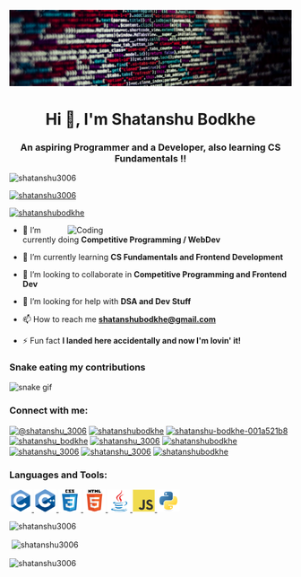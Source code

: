 ![logo](https://github.com/shatanshu3006/shatanshu3006/blob/main/banner%20(2).png)
<h1 align="center">Hi 👋, I'm Shatanshu Bodkhe</h1>
<h3 align="center">An aspiring Programmer and a Developer, also learning CS Fundamentals !!</h3>
<p align="left"> <img src="https://komarev.com/ghpvc/?username=shatanshu3006&label=Profile%20views&color=0e75b6&style=flat" alt="shatanshu3006" /> </p>

<p align="left"> <a href="https://github.com/ryo-ma/github-profile-trophy"><img width="800" src="https://github-profile-trophy.vercel.app/?username=shatanshu3006" alt="shatanshu3006" /></a> </p>

<p align="left"> <a href="https://twitter.com/shatanshubodkhe" target="blank"><img src="https://img.shields.io/twitter/follow/shatanshubodkhe?logo=twitter&style=for-the-badge" alt="shatanshubodkhe" /></a> </p>

<img align="right" alt="Coding" width="400" src="https://media4.giphy.com/media/zQinMHnDYiNnq/200w.webp?cid=ecf05e47dsu1zd4oaw88bva4i4nsgcqq4ba01rgb9o62tycl&rid=200w.webp&ct=g">

- 🔭 I’m currently doing **Competitive Programming / WebDev**

- 🌱 I’m currently learning **CS Fundamentals and Frontend Development**

- 👯 I’m looking to collaborate in **Competitive Programming and Frontend Dev**

- 🤝 I’m looking for help with **DSA and Dev Stuff**

- 📫 How to reach me **shatanshubodkhe@gmail.com**

- ⚡ Fun fact **I landed here accidentally and now I'm lovin' it!**

### Snake eating my contributions
![snake gif](https://github.com/shatanshu3006/shatanshu3006/blob/output/github-contribution-grid-snake.gif)

<h3 align="left">Connect with me:</h3>
<p align="left">
<a href="https://codepen.io/@shatanshu_3006" target="blank"><img align="center" src="https://raw.githubusercontent.com/rahuldkjain/github-profile-readme-generator/master/src/images/icons/Social/codepen.svg" alt="@shatanshu_3006" height="30" width="40" /></a>
<a href="https://twitter.com/shatanshubodkhe" target="blank"><img align="center" src="https://raw.githubusercontent.com/rahuldkjain/github-profile-readme-generator/master/src/images/icons/Social/twitter.svg" alt="shatanshubodkhe" height="30" width="40" /></a>
<a href="https://linkedin.com/in/shatanshu-bodkhe-001a521b8" target="blank"><img align="center" src="https://raw.githubusercontent.com/rahuldkjain/github-profile-readme-generator/master/src/images/icons/Social/linked-in-alt.svg" alt="shatanshu-bodkhe-001a521b8" height="30" width="40" /></a>
<a href="https://instagram.com/shatanshu_bodkhe" target="blank"><img align="center" src="https://raw.githubusercontent.com/rahuldkjain/github-profile-readme-generator/master/src/images/icons/Social/instagram.svg" alt="shatanshu_bodkhe" height="30" width="40" /></a>
<a href="https://www.codechef.com/users/shatanshu_3006" target="blank"><img align="center" src="https://cdn.jsdelivr.net/npm/simple-icons@3.1.0/icons/codechef.svg" alt="shatanshu_3006" height="30" width="40" /></a>
<a href="https://www.hackerrank.com/shatanshubodkhe" target="blank"><img align="center" src="https://raw.githubusercontent.com/rahuldkjain/github-profile-readme-generator/master/src/images/icons/Social/hackerrank.svg" alt="shatanshubodkhe" height="30" width="40" /></a>
<a href="https://codeforces.com/profile/shatanshu_3006" target="blank"><img align="center" src="https://raw.githubusercontent.com/rahuldkjain/github-profile-readme-generator/master/src/images/icons/Social/codeforces.svg" alt="shatanshu_3006" height="30" width="40" /></a>
<a href="https://www.leetcode.com/shatanshu_3006" target="blank"><img align="center" src="https://raw.githubusercontent.com/rahuldkjain/github-profile-readme-generator/master/src/images/icons/Social/leet-code.svg" alt="shatanshu_3006" height="30" width="40" /></a>
<a href="https://auth.geeksforgeeks.org/user/shatanshubodkhe" target="blank"><img align="center" src="https://raw.githubusercontent.com/rahuldkjain/github-profile-readme-generator/master/src/images/icons/Social/geeks-for-geeks.svg" alt="shatanshubodkhe" height="30" width="40" /></a>
</p>

<h3 align="left">Languages and Tools:</h3>
<p align="left"> <a href="https://www.cprogramming.com/" target="_blank" rel="noreferrer"> <img src="https://raw.githubusercontent.com/devicons/devicon/master/icons/c/c-original.svg" alt="c" width="40" height="40"/> </a> <a href="https://www.w3schools.com/cpp/" target="_blank" rel="noreferrer"> <img src="https://raw.githubusercontent.com/devicons/devicon/master/icons/cplusplus/cplusplus-original.svg" alt="cplusplus" width="40" height="40"/> </a> <a href="https://www.w3schools.com/css/" target="_blank" rel="noreferrer"> <img src="https://raw.githubusercontent.com/devicons/devicon/master/icons/css3/css3-original-wordmark.svg" alt="css3" width="40" height="40"/> </a> <a href="https://www.w3.org/html/" target="_blank" rel="noreferrer"> <img src="https://raw.githubusercontent.com/devicons/devicon/master/icons/html5/html5-original-wordmark.svg" alt="html5" width="40" height="40"/> </a> <a href="https://www.java.com" target="_blank" rel="noreferrer"> <img src="https://raw.githubusercontent.com/devicons/devicon/master/icons/java/java-original.svg" alt="java" width="40" height="40"/> </a> <a href="https://developer.mozilla.org/en-US/docs/Web/JavaScript" target="_blank" rel="noreferrer"> <img src="https://raw.githubusercontent.com/devicons/devicon/master/icons/javascript/javascript-original.svg" alt="javascript" width="40" height="40"/> </a> <a href="https://www.python.org" target="_blank" rel="noreferrer"> <img src="https://raw.githubusercontent.com/devicons/devicon/master/icons/python/python-original.svg" alt="python" width="40" height="40"/> </a> </p>

<p><img align="left" src="https://github-readme-stats.vercel.app/api/top-langs?username=shatanshu3006&show_icons=true&locale=en&layout=compact" alt="shatanshu3006" /></p>
</br>
<p>&nbsp;<img align="center" src="https://github-readme-stats.vercel.app/api?username=shatanshu3006&show_icons=true&locale=en" alt="shatanshu3006" /></p>

<p><img align="center" src="https://github-readme-streak-stats.herokuapp.com/?user=shatanshu3006&" alt="shatanshu3006" /></p>






<!--
**shatanshu3006/shatanshu3006** is a ✨ _special_ ✨ repository because its `README.md` (this file) appears on your GitHub profile.

Here are some ideas to get you started:

- 🔭 I’m currently doing ... Competitie Programming.
- 🌱 I’m currently learning ...Data Structures and CS Fundamentals.
- 👯 I’m looking to collaborate on ...
- 🤔 I’m looking for help with ...Competitive Programming and DSA, learning resources for the same.
- 💬 Ask me about ...
- 📫 How to reach me: ...E-mail: shatanshubodkhe@gmail.com , Twitter: @shatanshubodkhe
- 😄 Pronouns: ... He/Him.
- ⚡ Fun fact: ...I accidentally landed here and now love contributing!!
- ![GitHub Contributors Image](https://contrib.rocks/image?repo=shatanshu3006/SDE-Interview-Questions)
-->
